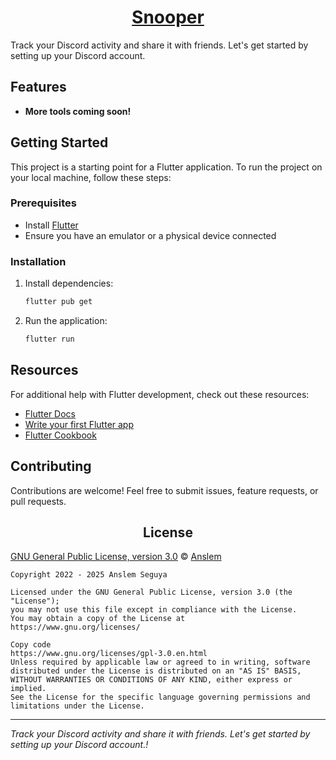 <a href="">
  <h1 align="center" >
   <!-- <img src="assets/branding/logo.jpeg" alt="" style="width:100px; height:100px; border-radius:10px;"/>    <br/> -->
    Snooper
  </h1>
</a>

Track your Discord activity and share it with friends. Let's get started by setting up your Discord account.

## Features

<!-- - **Formatter**: Quickly format and beautify your code. -->

- **More tools coming soon!**

## Getting Started

This project is a starting point for a Flutter application. To run the project on your local machine, follow these steps:

### Prerequisites

- Install [Flutter](https://docs.flutter.dev/get-started/install)
- Ensure you have an emulator or a physical device connected

### Installation

1. Install dependencies:
   ```sh
   flutter pub get
   ```
2. Run the application:
   ```sh
   flutter run
   ```

## Resources

For additional help with Flutter development, check out these resources:

- [Flutter Docs](https://docs.flutter.dev/)
- [Write your first Flutter app](https://docs.flutter.dev/get-started/codelab)
- [Flutter Cookbook](https://docs.flutter.dev/cookbook)

## Contributing

Contributions are welcome! Feel free to submit issues, feature requests, or pull requests.

<h2 align="center">License</h2>

[GNU General Public License, version 3.0][license] © [Anslem](https://github.com/Anslem27)

[license]: /LICENSE
[github]: https://github.com/Anslem27

```
Copyright 2022 - 2025 Anslem Seguya

Licensed under the GNU General Public License, version 3.0 (the "License");
you may not use this file except in compliance with the License.
You may obtain a copy of the License at
https://www.gnu.org/licenses/

Copy code
https://www.gnu.org/licenses/gpl-3.0.en.html
Unless required by applicable law or agreed to in writing, software
distributed under the License is distributed on an "AS IS" BASIS,
WITHOUT WARRANTIES OR CONDITIONS OF ANY KIND, either express or implied.
See the License for the specific language governing permissions and
limitations under the License.
```

<!-- keytool -genkey -v -keystore %userprofile%\upload-keystore.jks -storetype JKS -keyalg RSA -keysize 2048 -validity 10000 -alias upload -->
<!--
cd C:\Users\user\Desktop
keytool -genkey -v -keystore upload-keystore.jks -storetype JKS -keyalg RSA -keysize 2048 -validity 10000 -alias upload

certutil -encode "C:\Users\ansle\Desktop\upload-keystore.jks" -

https://www.youtube.com/watch?v=mg8_pM7sGM8
 -->

<!-- flutter pub run flutter_oss_licenses:generate.dart -->
<!-- dart pub global activate fvm

fvm flutter pub get -->

---

_Track your Discord activity and share it with friends. Let's get started by setting up your Discord account.!_
